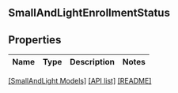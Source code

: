 ## SmallAndLightEnrollmentStatus

## Properties

Name | Type | Description | Notes
------------ | ------------- | ------------- | -------------

[[SmallAndLight Models]](../) [[API list]](../../Api) [[README]](../../../README.md)
